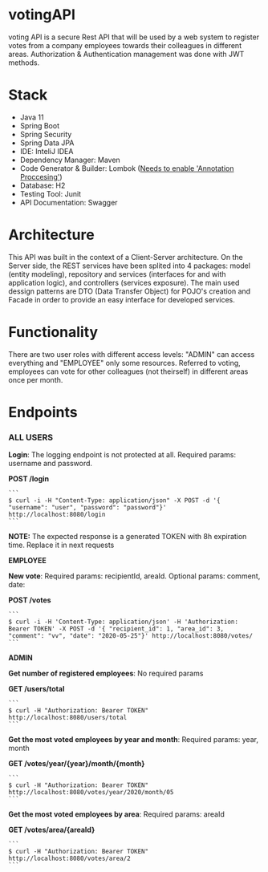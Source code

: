 # votingAPI
voting API is a secure Rest API that will be used by a web system to register votes from a company employees towards their colleagues in different areas. Authorization & Authentication management was done with JWT methods. 

# Stack
- Java 11
- Spring Boot
- Spring Security
- Spring Data JPA
- IDE: InteliJ IDEA 
- Dependency Manager: Maven
- Code Generator & Builder: Lombok ([Needs to enable 'Annotation Proccesing'](https://immutables.github.io/apt.html))
- Database: H2
- Testing Tool: Junit
- API Documentation: Swagger

# Architecture
This API was built in the context of a Client-Server architecture. On the Server side, the REST services have been splited into 4 packages: model (entity modeling), repository and services (interfaces for and with application logic), and controllers (services exposure). The main used dessign patterns are DTO (Data Transfer Object) for POJO's creation and Facade in order to provide an easy interface for developed services.

# Functionality
There are two user roles with different access levels: "ADMIN" can access everything and "EMPLOYEE" only some resources. Referred to voting, employees can vote for other colleagues (not theirself) in different areas once per month.

# Endpoints

### ALL USERS

**Login**: The logging endpoint is not protected at all. Required params: username and password. 

**POST /login**

	```
	$ curl -i -H "Content-Type: application/json" -X POST -d '{ "username": "user", "password": "password"}' http://localhost:8080/login
	```
	
**NOTE:** The expected response is a generated TOKEN with 8h expiration time. Replace it in next requests

**EMPLOYEE**

**New vote**: Required params: recipientId, areaId. Optional params: comment, date: 

**POST /votes**

	```
	$ curl -i -H 'Content-Type: application/json' -H 'Authorization: Bearer TOKEN' -X POST -d '{ "recipient_id": 1, "area_id": 3, "comment": "vv", "date": "2020-05-25"}' http://localhost:8080/votes/
	```
	
**ADMIN**

**Get number of registered employees**: No required params

**GET /users/total**


	```
	$ curl -H "Authorization: Bearer TOKEN" http://localhost:8080/users/total
	```
	

**Get the most voted employees by year and month**: Required params: year, month

**GET /votes/year/{year}/month/{month}**

	```
	$ curl -H "Authorization: Bearer TOKEN" http://localhost:8080/votes/year/2020/month/05
	```

**Get the most voted employees by area**: Required params: areaId

**GET /votes/area/{areaId}**

	```
	$ curl -H "Authorization: Bearer TOKEN" http://localhost:8080/votes/area/2
	```
